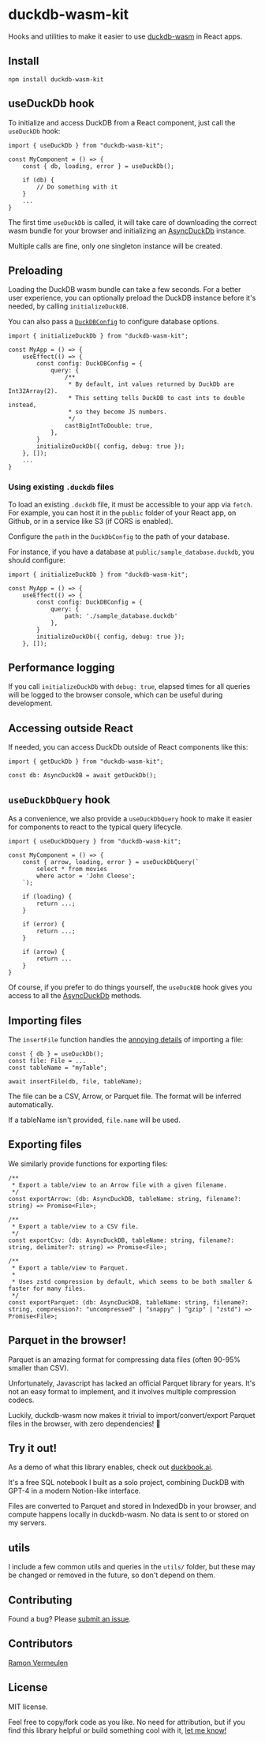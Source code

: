 # duckdb-wasm-kit

Hooks and utilities to make it easier to use
[duckdb-wasm](https://github.com/duckdb/duckdb-wasm) in React apps.

## Install

```
npm install duckdb-wasm-kit
```

## useDuckDb hook

To initialize and access DuckDB from a React component,
just call the `useDuckDb` hook:

```
import { useDuckDb } from "duckdb-wasm-kit";

const MyComponent = () => {
    const { db, loading, error } = useDuckDb();

    if (db) {
        // Do something with it
    }
    ...
}
```

The first time `useDuckDb` is called, it will take care of downloading the correct
wasm bundle for your browser and initializing an
[AsyncDuckDb](https://shell.duckdb.org/docs/classes/index.AsyncDuckDB.html) instance.

Multiple calls are fine, only one singleton instance will be created.

## Preloading

Loading the DuckDB wasm bundle can take a few seconds.
For a better user experience, you can optionally preload the DuckDB instance
before it's needed, by calling `initializeDuckDB`.

You can also pass a [`DuckDBConfig`](https://shell.duckdb.org/docs/interfaces/index.DuckDBConfig.html) to configure database options.

```
import { initializeDuckDb } from "duckdb-wasm-kit";

const MyApp = () => {
    useEffect(() => {
        const config: DuckDBConfig = {
            query: {
                /**
                 * By default, int values returned by DuckDb are Int32Array(2).
                 * This setting tells DuckDB to cast ints to double instead,
                 * so they become JS numbers.
                 */
                castBigIntToDouble: true,
            },
        }
        initializeDuckDb({ config, debug: true });
    }, []);
    ...
}
```

### Using existing `.duckdb` files

To load an existing `.duckdb` file, it must be accessible to your app via `fetch`. For example, you can host it in
the `public` folder of your React app, on Github, or in a service like S3 (if CORS is enabled).

Configure the `path` in the `DuckDbConfig` to the path of your database.

For instance, if you have a database at `public/sample_database.duckdb`, you should configure:

```
import { initializeDuckDb } from "duckdb-wasm-kit";

const MyApp = () => {
    useEffect(() => {
        const config: DuckDBConfig = {
            query: {
                path: './sample_database.duckdb'
            },
        }
        initializeDuckDb({ config, debug: true });
    }, []);
```

## Performance logging

If you call `initializeDuckDb` with `debug: true`, elapsed times for all queries will be logged to the browser console, which can be useful during development.

## Accessing outside React

If needed, you can access DuckDb outside of React components like this:

```
import { getDuckDb } from "duckdb-wasm-kit";

const db: AsyncDuckDB = await getDuckDb();
```

## `useDuckDbQuery` hook

As a convenience, we also provide a `useDuckDbQuery` hook to make it easier for components
to react to the typical query lifecycle.

```
import { useDuckDbQuery } from "duckdb-wasm-kit";

const MyComponent = () => {
    const { arrow, loading, error } = useDuckDbQuery(`
        select * from movies
        where actor = 'John Cleese';
    `);

    if (loading) {
        return ...;
    }

    if (error) {
        return ...;
    }

    if (arrow) {
        return ...
    }
}
```

Of course, if you prefer to do things yourself, the `useDuckDB` hook gives you access to
all the [AsyncDuckDb](https://shell.duckdb.org/docs/classes/index.AsyncDuckDB.html) methods.

## Importing files

The `insertFile` function handles the
[annoying details](https://github.com/holdenmatt/duckdb-wasm-kit/blob/main/src/files/insertFile.ts)
of importing a file:

```
const { db } = useDuckDb();
const file: File = ...
const tableName = "myTable";

await insertFile(db, file, tableName);
```

The file can be a CSV, Arrow, or Parquet file. The format will be inferred automatically.

If a tableName isn't provided, `file.name` will be used.

## Exporting files

We similarly provide functions for exporting files:

```
/**
 * Export a table/view to an Arrow file with a given filename.
 */
const exportArrow: (db: AsyncDuckDB, tableName: string, filename?: string) => Promise<File>;

/**
 * Export a table/view to a CSV file.
 */
const exportCsv: (db: AsyncDuckDB, tableName: string, filename?: string, delimiter?: string) => Promise<File>;

/**
 * Export a table/view to Parquet.
 *
 * Uses zstd compression by default, which seems to be both smaller & faster for many files.
 */
const exportParquet: (db: AsyncDuckDB, tableName: string, filename?: string, compression?: "uncompressed" | "snappy" | "gzip" | "zstd") => Promise<File>;
```

## Parquet in the browser!

Parquet is an amazing format for compressing data files (often 90-95% smaller than CSV).

Unfortunately, Javascript has lacked an official Parquet library for years. It's not an
easy format to implement, and it involves multiple compression codecs.

Luckily, duckdb-wasm now makes it trivial to import/convert/export Parquet files in the browser,
with zero dependencies! 🎉

## Try it out!

As a demo of what this library enables, check out [duckbook.ai](https://duckbook.ai).

It's a free SQL notebook I built as a solo project, combining DuckDB with GPT-4 in a
modern Notion-like interface.

Files are converted to Parquet and stored in IndexedDb in your browser, and compute happens
locally in duckdb-wasm. No data is sent to or stored on my servers.

## utils

I include a few common utils and queries in the `utils/` folder, but these may be changed
or removed in the future, so don't depend on them.

## Contributing

Found a bug? Please [submit an issue](https://github.com/holdenmatt/duckdb-wasm-kit/issues/new).

## Contributors

[Ramon Vermeulen](https://github.com/ramonvermeulen)

## License

MIT license.

Feel free to copy/fork code as you like. No need for attribution, but if you
find this library helpful or build something cool with it, [let me know!](https://twitter.com/holdenmatt/)
